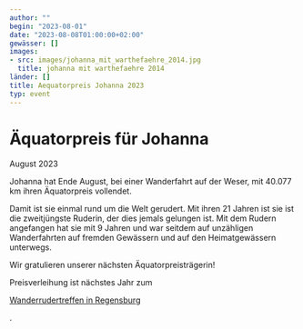 ```yaml
---
author: ""
begin: "2023-08-01"
date: "2023-08-08T01:00:00+02:00"
gewässer: []
images:
- src: images/johanna_mit_warthefaehre_2014.jpg
  title: johanna mit warthefaehre 2014
länder: []
title: Aequatorpreis Johanna 2023
typ: event
---
```



# Äquatorpreis für Johanna


August 2023

Johanna hat Ende August, bei einer Wanderfahrt auf der Weser, mit 40.077 km ihren Äquatorpreis vollendet.

Damit ist sie einmal rund um die Welt gerudert. Mit ihren 21 Jahren ist sie ist die zweitjüngste Ruderin, der dies jemals gelungen ist. Mit dem Rudern angefangen hat sie mit 9 Jahren und war seitdem auf unzähligen Wanderfahrten auf fremden Gewässern und auf den Heimatgewässern unterwegs.

Wir gratulieren unserer nächsten Äquatorpreisträgerin!

Preisverleihung ist nächstes Jahr zum

[Wanderrudertreffen in Regensburg](/berichte/2023/wanderrudertreffen_2024_regens)

.

